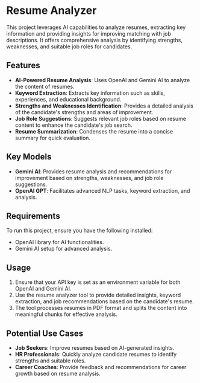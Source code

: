 # Resume Analyzer

This project leverages AI capabilities to analyze resumes, extracting key information and providing insights for improving matching with job descriptions. It offers comprehensive analysis by identifying strengths, weaknesses, and suitable job roles for candidates.

## Features

- **AI-Powered Resume Analysis**: Uses OpenAI and Gemini AI to analyze the content of resumes.
- **Keyword Extraction**: Extracts key information such as skills, experiences, and educational background.
- **Strengths and Weaknesses Identification**: Provides a detailed analysis of the candidate's strengths and areas of improvement.
- **Job Role Suggestions**: Suggests relevant job roles based on resume content to enhance the candidate's job search.
- **Resume Summarization**: Condenses the resume into a concise summary for quick evaluation.

## Key Models

- **Gemini AI**: Provides resume analysis and recommendations for improvement based on strengths, weaknesses, and job role suggestions.
- **OpenAI GPT**: Facilitates advanced NLP tasks, keyword extraction, and analysis.

## Requirements

To run this project, ensure you have the following installed:

- OpenAI library for AI functionalities.
- Gemini AI setup for advanced analysis.

## Usage

1. Ensure that your API key is set as an environment variable for both OpenAI and Gemini AI.
2. Use the resume analyzer tool to provide detailed insights, keyword extraction, and job recommendations based on the candidate's resume.
3. The tool processes resumes in PDF format and splits the content into meaningful chunks for effective analysis.

## Potential Use Cases

- **Job Seekers**: Improve resumes based on AI-generated insights.
- **HR Professionals**: Quickly analyze candidate resumes to identify strengths and suitable roles.
- **Career Coaches**: Provide feedback and recommendations for career growth based on resume analysis.

